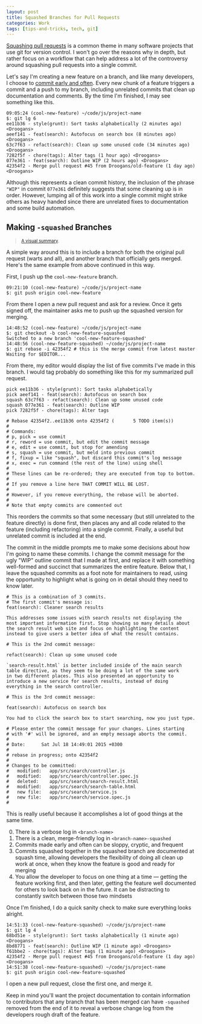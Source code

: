 ```yaml
---
layout: post
title: Squashed Branches for Pull Requests
categories: Work
tags: [tips-and-tricks, tech, git]
---
```


[Squashing pull requests](https://stackoverflow.com/questions/5189560/squash-my-last-x-commits-together-using-git) is a common theme in many software projects that use git for version control. I won't go over the reasons why in depth, but rather focus on a workflow that can help address a lot of the controversy around squashing pull requests into a single commit.

Let's say I'm creating a new feature on a branch, and like many developers, I choose to [commit early and often](https://stackoverflow.com/questions/107264/how-often-to-commit-changes-to-source-control). Every new chunk of a feature triggers a commit and a push to my branch, including unrelated commits that clean up documentation and comments. By the time I'm finished, I may see something like this.

~~~
09:05:24 (cool-new-feature) ~/code/js/project-name
$: git lg 6
ee11b36 - style(grunt): Sort tasks alphabetically (2 minutes ago) <Droogans>
aeef141 - feat(search): Autofocus on search box (8 minutes ago) <Droogans>
63c7f63 - refact(search): Clean up some unused code (34 minutes ago) <Droogans>
7282f5f - chore(tags): Alter tags (1 hour ago) <Droogans>
077e361 - feat(search): Outline WIP (2 hours ago) <Droogans>
42354f2 - Merge pull request #45 from Droogans/old-feature (1 day ago) <Droogans>
~~~

Although this represents a clean commit history, the inclusion of the phrase `"WIP"` in commit `077e361` definitely suggests that some cleaning up is in order. However, lumping all of this work into a single commit might strike others as heavy handed since there are unrelated fixes to documentation and some build automation.

## Making `-squashed` Branches

> <sub>[A visual summary](https://i.imgur.com/EVvh9Mv.jpg).</sub>

A simple way around this is to include a branch for both the original pull request (warts and all), and another branch that officially gets merged. Here's the same example from above continued in this way.

First, I push up the `cool-new-feature` branch.

~~~
09:21:10 (cool-new-feature) ~/code/js/project-name
$: git push origin cool-new-feature
~~~

From there I open a new pull request and ask for a review. Once it gets signed off, the maintainer asks me to push up the squashed version for merging.

~~~
14:48:52 (cool-new-feature) ~/code/js/project-name
$: git checkout -b cool-new-feature-squashed
Switched to a new branch 'cool-new-feature-squashed'
14:48:56 (cool-new-feature-squashed) ~/code/js/project-name
$: git rebase -i 42354f2 # this is the merge commit from latest master
Waiting for $EDITOR...
~~~

From there, my editor would display the list of five commits I've made in this branch. I would tag probably do something like this for my summarized pull request.

~~~
pick ee11b36 - style(grunt): Sort tasks alphabetically
pick aeef141 - feat(search): Autofocus on search box
squash 63c7f63 - refact(search): Clean up some unused code
squash 077e361 - feat(search): Outline WIP
pick 7282f5f - chore(tags): Alter tags

# Rebase 42354f2..ee11b36 onto 42354f2 (       5 TODO item(s))
#
# Commands:
# p, pick = use commit
# r, reword = use commit, but edit the commit message
# e, edit = use commit, but stop for amending
# s, squash = use commit, but meld into previous commit
# f, fixup = like "squash", but discard this commit's log message
# x, exec = run command (the rest of the line) using shell
#
# These lines can be re-ordered; they are executed from top to bottom.
#
# If you remove a line here THAT COMMIT WILL BE LOST.
#
# However, if you remove everything, the rebase will be aborted.
#
# Note that empty commits are commented out

~~~

This reorders the commits so that some necessary (but still unrelated to the feature directly) is done first, then places any and all code related to the feature (including refactoring) into a single commit. Finally, a useful but unrelated commit is included at the end.

The commit in the middle prompts me to make some decisions about how I'm going to name these commits. I change the commit message for the ugly "WIP" outline commit that I made at first, and replace it with something well-formed and succinct that summarizes the entire feature. Below that, I leave the squashed commits as a foot note for maintainers to read, using the opportunity to highlight what is going on in detail should they need to know later.

~~~
# This is a combination of 3 commits.
# The first commit's message is:
feat(search): Cleaner search results

This addresses some issues with search results not displaying the
most important information first. Stop showing so many details about
the search result web site and focus on highlighting the content
instead to give users a better idea of what the result contains.

# This is the 2nd commit message:

refact(search): Clean up some unused code

`search-result.html` is better included inside of the main search
table directive, as they seem to be doing a lot of the same work
in two different places. This also presented an opportunity to
introduce a new service for search results, instead of doing
everything in the search controller.

# This is the 3rd commit message:

feat(search): Autofocus on search box

You had to click the search box to start searching, now you just type.

# Please enter the commit message for your changes. Lines starting
# with '#' will be ignored, and an empty message aborts the commit.
#
# Date:      Sat Jul 18 14:49:01 2015 +0300
#
# rebase in progress; onto 42354f2
#
# Changes to be committed:
#	modified:   app/src/search/controller.js
#	modified:   app/src/search/controller.spec.js
#	deleted:    app/src/search/search-result.html
#   modified:   app/src/search/search-table.html
#	new file:   app/src/search/service.js
#   new file:   app/src/search/service.spec.js
#
~~~

This is really useful because it accomplishes a lot of good things at the same time.

0. There is a verbose log in `<branch-name>`
0. There is a clean, merge-friendly log in `<branch-name>-squashed`
0. Commits made early and often can be sloppy, cryptic, and frequent
0. Commits squashed together in the squashed branch are documented at squash time, allowing developers the flexibility of doing all clean up work at once, when they know the feature is good and ready for merging
0. You allow the developer to focus on one thing at a time — getting the feature working first, and then later, getting the feature well documented for others to look back on in the future. It can be distracting to constantly switch between those two mindsets

Once I'm finished, I do a quick sanity check to make sure everything looks alright.

~~~
14:51:33 (cool-new-feature-squashed) ~/code/js/project-name
$: git lg 4
68bd51e - style(grunt): Sort tasks alphabetically (1 minute ago) <Droogans>
8bd8771 - feat(search): Outline WIP (1 minute ago) <Droogans>
f61bbe2 - chore(tags): Alter tags (1 minute ago) <Droogans>
42354f2 - Merge pull request #45 from Droogans/old-feature (1 day ago) <Droogans>
14:51:38 (cool-new-feature-squashed) ~/code/js/project-name
$: git push origin cool-new-feature-squashed
~~~

I open a new pull request, close the first one, and merge it.

Keep in mind you'll want the project documentation to contain information to contributors that any branch that has been merged can have `-squashed` removed from the end of it to reveal a verbose change log from the developers rough draft of the feature.
